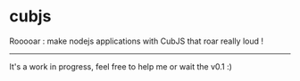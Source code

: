 # cubjs
Rooooar : make nodejs applications with CubJS that roar really loud !

-------
It's a work in progress, feel free to help me or wait the v0.1 :)
